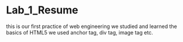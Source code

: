 # Lab_1_Resume
this is our first practice of web engineering 
we studied and learned the basics of HTML5
we used anchor tag, div tag, image tag etc.
